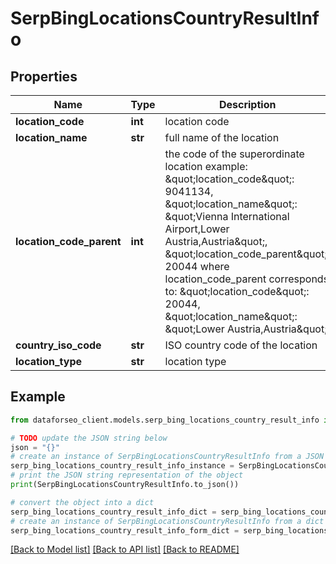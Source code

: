 # SerpBingLocationsCountryResultInfo


## Properties

Name | Type | Description | Notes
------------ | ------------- | ------------- | -------------
**location_code** | **int** | location code | [optional] 
**location_name** | **str** | full name of the location | [optional] 
**location_code_parent** | **int** | the code of the superordinate location example: \&quot;location_code\&quot;: 9041134, \&quot;location_name\&quot;: \&quot;Vienna International Airport,Lower Austria,Austria\&quot;, \&quot;location_code_parent\&quot;: 20044 where location_code_parent corresponds to: \&quot;location_code\&quot;: 20044, \&quot;location_name\&quot;: \&quot;Lower Austria,Austria\&quot; | [optional] 
**country_iso_code** | **str** | ISO country code of the location | [optional] 
**location_type** | **str** | location type | [optional] 

## Example

```python
from dataforseo_client.models.serp_bing_locations_country_result_info import SerpBingLocationsCountryResultInfo

# TODO update the JSON string below
json = "{}"
# create an instance of SerpBingLocationsCountryResultInfo from a JSON string
serp_bing_locations_country_result_info_instance = SerpBingLocationsCountryResultInfo.from_json(json)
# print the JSON string representation of the object
print(SerpBingLocationsCountryResultInfo.to_json())

# convert the object into a dict
serp_bing_locations_country_result_info_dict = serp_bing_locations_country_result_info_instance.to_dict()
# create an instance of SerpBingLocationsCountryResultInfo from a dict
serp_bing_locations_country_result_info_form_dict = serp_bing_locations_country_result_info.from_dict(serp_bing_locations_country_result_info_dict)
```
[[Back to Model list]](../README.md#documentation-for-models) [[Back to API list]](../README.md#documentation-for-api-endpoints) [[Back to README]](../README.md)


